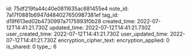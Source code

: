 id: 75df219fa44c40e0811635ac681455e4
note_id: 7a17f0881b6947d484027650987381ef
tag_id: d19f613ed02b4730997a7175993f0b28
created_time: 2022-07-12T14:41:21.730Z
updated_time: 2022-07-12T14:41:21.730Z
user_created_time: 2022-07-12T14:41:21.730Z
user_updated_time: 2022-07-12T14:41:21.730Z
encryption_cipher_text: 
encryption_applied: 0
is_shared: 0
type_: 6